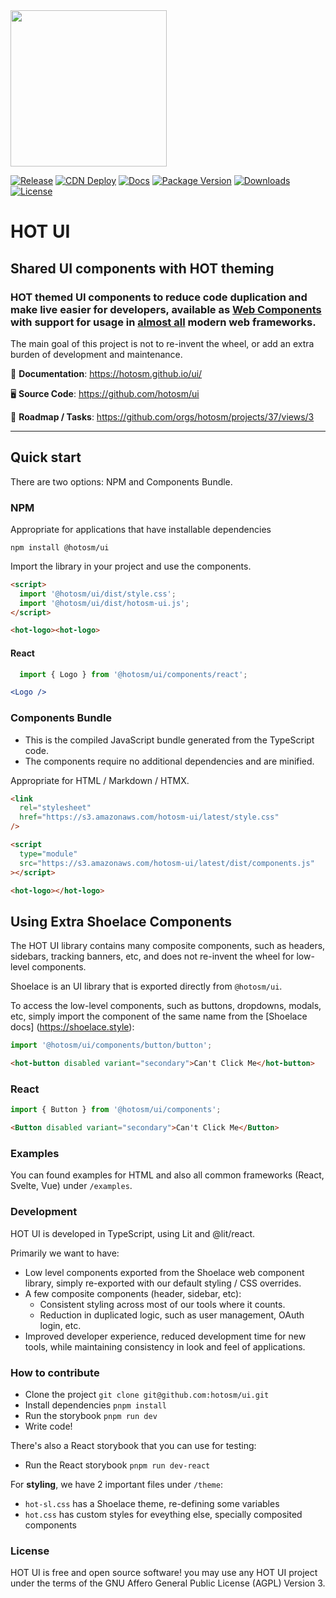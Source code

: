 <img src="https://github.com/hotosm/ui/blob/main/theme/logo/hot-logo-png.png" width="250">

[![Release](https://github.com/hotosm/ui/actions/workflows/publish.yml/badge.svg?event=release)](https://github.com/hotosm/ui/actions/workflows/publish.yml/)
[![CDN Deploy](https://github.com/hotosm/ui/actions/workflows/cdn_deploy.yml/badge.svg?branch=main)](https://github.com/hotosm/ui/actions/workflows/cdn_deploy.yml)
[![Docs](https://github.com/hotosm/ui/actions/workflows/docs.yml/badge.svg)](https://github.com/hotosm/ui/actions/workflows/docs.yml)
[![Package Version](https://img.shields.io/npm/v/%40hotosm/ui?color=334D058)](https://www.npmjs.com/package/@hotosm/ui)
[![Downloads](https://img.shields.io/npm/dm/%40hotosm%2Fui)](https://npmtrends.com/@hotosm/ui)
[![License](https://img.shields.io/github/license/hotosm/ui.svg)](https://github.com/hotosm/ui/blob/main/LICENSE.md)

# HOT UI

## Shared UI components with HOT theming

### HOT themed UI components to reduce code duplication and make live easier for developers, available as [Web Components](https://developer.mozilla.org/en-US/docs/Web/API/Web_components) with support for usage in [almost all](https://custom-elements-everywhere.com) modern web frameworks.

The main goal of this project is not to re-invent the wheel, or add an extra burden of development and maintenance.


📖 **Documentation**: <a href="https://hotosm.github.io/ui/" target="_blank">https://hotosm.github.io/ui/</a>

🖥️ **Source Code**: <a href="https://github.com/hotosm/ui" target="_blank">https://github.com/hotosm/ui</a>

🎯 **Roadmap / Tasks**: <a href="https://github.com/orgs/hotosm/projects/37/views/3" target="_blank">https://github.com/orgs/hotosm/projects/37/views/3</a>

---

## Quick start

There are two options: NPM and Components Bundle.

### NPM

Appropriate for applications that have installable dependencies

`npm install @hotosm/ui`

Import the library in your project and use the components.

```html
<script>
  import '@hotosm/ui/dist/style.css';
  import '@hotosm/ui/dist/hotosm-ui.js';
</script>
```

```html
<hot-logo><hot-logo>
```

#### React

```js
  import { Logo } from '@hotosm/ui/components/react';
```

```jsx
<Logo />
```

### Components Bundle

- This is the compiled JavaScript bundle generated from the TypeScript code.
- The components require no additional dependencies and are minified.

Appropriate for HTML / Markdown / HTMX.

```html
<link
  rel="stylesheet"
  href="https://s3.amazonaws.com/hotosm-ui/latest/style.css"
/>

<script
  type="module"
  src="https://s3.amazonaws.com/hotosm-ui/latest/dist/components.js"
></script>

<hot-logo></hot-logo>
```  

## Using Extra Shoelace Components

The HOT UI library contains many composite components, such as headers, sidebars,
tracking banners, etc, and does not re-invent the wheel for low-level components.

Shoelace is an UI library that is exported directly from `@hotosm/ui`.

To access the low-level components, such as buttons, dropdowns, modals, etc,
simply import the component of the same name from the [Shoelace docs]
(<https://shoelace.style>):

```js
import '@hotosm/ui/components/button/button';
```

```html
<hot-button disabled variant="secondary">Can't Click Me</hot-button>
```

### React

```js
import { Button } from '@hotosm/ui/components';
```

```html
<Button disabled variant="secondary">Can't Click Me</Button>
```

### Examples

You can found examples for HTML and also all common frameworks (React, Svelte, Vue) under `/examples`.

### Development

HOT UI is developed in TypeScript, using Lit and @lit/react.

Primarily we want to have:

- Low level components exported from the Shoelace web component
  library, simply re-exported with our default styling / CSS overrides.
- A few composite components (header, sidebar, etc):
  - Consistent styling across most of our tools where it counts.
  - Reduction in duplicated logic, such as user management, OAuth login, etc.
- Improved developer experience, reduced development time for new tools, while
  maintaining consistency in look and feel of applications.

### How to contribute

- Clone the project `git clone git@github.com:hotosm/ui.git`
- Install dependencies `pnpm install`
- Run the storybook `pnpm run dev`
- Write code!

There's also a React storybook that you can use for testing:

- Run the React storybook `pnpm run dev-react`

For **styling**, we have 2 important files under `/theme`:

- `hot-sl.css` has a Shoelace theme, re-defining some variables
- `hot.css` has custom styles for eveything else, specially composited components

### License

HOT UI is free and open source software! you may use any HOT UI project under the terms of the GNU Affero General Public License (AGPL) Version 3.
